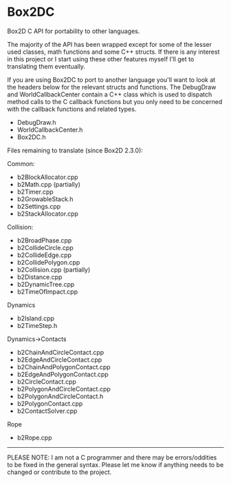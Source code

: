 Box2DC
======

Box2D C API for portability to other languages.

The majority of the API has been wrapped except for some of the lesser used classes, math functions and some C++ structs. If there is any interest in this project or I start using these other features myself I'll get to translating them eventually.

If you are using Box2DC to port to another language you'll want to look at the headers below for the relevant structs and functions. The DebugDraw and WorldCallbackCenter contain a C++ class which is used to dispatch method calls to the C callback functions but you only need to be concerned with the callback functions and related types.

  - DebugDraw.h
  - WorldCallbackCenter.h
  - Box2DC.h

Files remaining to translate (since Box2D 2.3.0):

Common:
  - b2BlockAllocator.cpp
  - b2Math.cpp (partially)
  - b2Timer.cpp
  - b2GrowableStack.h
  - b2Settings.cpp
  - b2StackAllocator.cpp

Collision:
  - b2BroadPhase.cpp
  - b2CollideCircle.cpp
  - b2CollideEdge.cpp
  - b2CollidePolygon.cpp
  - b2Collision.cpp (partially)
  - b2Distance.cpp
  - b2DynamicTree.cpp
  - b2TimeOfImpact.cpp

Dynamics
  - b2Island.cpp
  - b2TimeStep.h

Dynamics->Contacts
  - b2ChainAndCircleContact.cpp
  - b2EdgeAndCircleContact.cpp
  - b2ChainAndPolygonContact.cpp
  - b2EdgeAndPolygonContact.cpp
  - b2CircleContact.cpp
  - b2PolygonAndCircleContact.cpp
  - b2PolygonAndCircleContact.h
  - b2PolygonContact.cpp
  - b2ContactSolver.cpp

Rope
  - b2Rope.cpp

---

PLEASE NOTE: I am not a C programmer and there may be errors/oddities to be fixed in the general syntax. Please let me know if anything needs to be changed or contribute to the project.